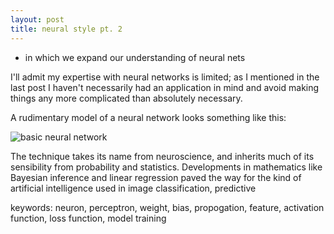 ```yaml
---
layout: post
title: neural style pt. 2
---
```


* in which we expand our understanding of neural nets

I'll admit my expertise with neural networks is limited; as I mentioned in the last post I haven't necessarily had an application in mind and avoid making things any more complicated than absolutely necessary.

A rudimentary model of a neural network looks something like this:

![basic neural network](<url>)

The technique takes its name from neuroscience, and inherits much of its sensibility from probability and statistics. Developments in mathematics like Bayesian inference and linear regression paved the way for the kind of artificial intelligence used in image classification, predictive 

keywords: neuron, perceptron, weight, bias, propogation, feature, activation function, loss function, model training
